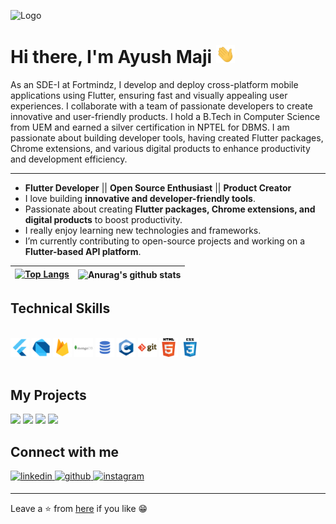 ![Logo](https://github.com/AyushMaji/AyushMaji/blob/main/assets/banner.png?raw=true)


<h1 align="left">Hi there, I'm Ayush Maji  <a target="_blank" href="https://www.linkedin.com/in/ayushmaji/"></a><img src="https://raw.githubusercontent.com/AyushMaji/amicons/refs/heads/main/assets/amination/Hi.gif" width="30px"></h1></h1>

As an SDE-I at Fortmindz, I develop and deploy cross-platform mobile applications using Flutter, ensuring fast and visually appealing user experiences. I collaborate with a team of passionate developers to create innovative and user-friendly products. I hold a B.Tech in Computer Science from UEM and earned a silver certification in NPTEL for DBMS. I am passionate about building developer tools, having created Flutter packages, Chrome extensions, and various digital products to enhance productivity and development efficiency.

  ---

  
- **Flutter Developer** || **Open Source Enthusiast** || **Product Creator** <br/>  
- I love building **innovative and developer-friendly tools**. <br/>  
- Passionate about creating **Flutter packages, Chrome extensions, and digital products** to boost productivity. <br/>  
- I really enjoy learning new technologies and frameworks. <br/>  
- I’m currently contributing to open-source projects and working on a **Flutter-based API platform**. <br/>  



|[![Top Langs](https://github-readme-stats.vercel.app/api/top-langs/?username=AyushMaji&layout=compact)](https://github.com/AyushMaji/github-readme-stats)|<img align="center" src="https://github-readme-stats.vercel.app/api?username=AyushMaji&theme=light&show_icons=true" alt="Anurag's github stats" />|
|---|---|

<h2>Technical Skills</h2>

<br />
<code><img height="30" src="https://raw.githubusercontent.com/github/explore/80688e429a7d4ef2fca1e82350fe8e3517d3494d/topics/flutter/flutter.png"></code>
<code><img height="30" src="https://raw.githubusercontent.com/github/explore/80688e429a7d4ef2fca1e82350fe8e3517d3494d/topics/dart/dart.png"></code>
<code><img height="30" src="https://raw.githubusercontent.com/github/explore/80688e429a7d4ef2fca1e82350fe8e3517d3494d/topics/firebase/firebase.png"></code>
<code><img height="30" src="https://raw.githubusercontent.com/github/explore/80688e429a7d4ef2fca1e82350fe8e3517d3494d/topics/mongodb/mongodb.png"></code>
<code><img height="30" src="https://raw.githubusercontent.com/github/explore/80688e429a7d4ef2fca1e82350fe8e3517d3494d/topics/sql/sql.png"></code>
<code><img height="30" src="https://raw.githubusercontent.com/github/explore/80688e429a7d4ef2fca1e82350fe8e3517d3494d/topics/c/c.png"></code>
<code><img height="30" src="https://raw.githubusercontent.com/github/explore/80688e429a7d4ef2fca1e82350fe8e3517d3494d/topics/git/git.png"></code>
<code><img height="30" src="https://raw.githubusercontent.com/github/explore/80688e429a7d4ef2fca1e82350fe8e3517d3494d/topics/html/html.png"></code>
<code><img height="30" src="https://raw.githubusercontent.com/github/explore/80688e429a7d4ef2fca1e82350fe8e3517d3494d/topics/css/css.png"></code>
<br />
<br />

<h2>My Projects</h2>

<div align="left">
<img src="https://github-readme-stats.vercel.app/api/pin/?username=AyushMaji&repo=amicons&show_icons=true&theme=tokyonight"> 
<img src="https://github-readme-stats.vercel.app/api/pin/?username=AyushMaji&repo=Maternal-and-Fetal-health-prediction&show_icons=true&theme=tokyonight"> 
<img src="https://github-readme-stats.vercel.app/api/pin/?username=AyushMaji&repo=YtAddSkip_WebExtention&show_icons=true&theme=tokyonight">
<img src="https://github-readme-stats.vercel.app/api/pin/?username=AyushMaji&repo=weather_app&show_icons=true&theme=tokyonight">
</div>


 ## Connect with me  
<div align="left">
 <a href="https://www.linkedin.com/in/ayushmaji/" target="_blank">
<img src=https://img.shields.io/badge/linkedin-%231E77B5.svg?&style=for-the-badge&logo=linkedin&logoColor=white alt=linkedin style="margin-bottom: 5px;" />
</a>
<a href="https://github.com/AyushMaji" target="_blank">
<img src=https://img.shields.io/badge/github-%2324292e.svg?&style=for-the-badge&logo=github&logoColor=white alt=github style="margin-bottom: 5px;" />
</a>
<a href="https://www.instagram.com/ayushmaji27/" target="_blank">
<img src=https://img.shields.io/badge/instagram-%23000000.svg?&style=for-the-badge&logo=instagram&logoColor=white alt=instagram style="margin-bottom: 5px;" />
</a>
</div>

---

Leave a ⭐ from [here](https://github.com/AyushMaji/AyushMaji) if you like 😁
